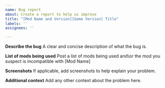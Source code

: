 ```yaml
---
name: Bug report
about: Create a report to help us improve
title: "[Mod Name and Version][Game Version] Title"
labels: ''
assignees: ''

---
```


**Describe the bug**
A clear and concise description of what the bug is.

**List of mods being used**
Post a list of mods being used and\or the mod you suspect is incompatible with [Mod Name]

**Screenshots**
If applicable, add screenshots to help explain your problem.

**Additional context**
Add any other context about the problem here.
